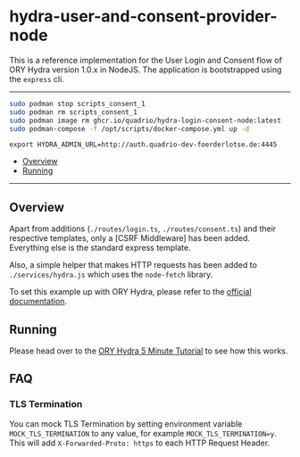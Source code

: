 # hydra-user-and-consent-provider-node

This is a reference implementation for the User Login and Consent flow of ORY Hydra version 1.0.x in NodeJS. The
application is bootstrapped using the `express` cli.

---
```sh
sudo podman stop scripts_consent_1
sudo podman rm scripts_consent_1
sudo podman image rm ghcr.io/quadrio/hydra-login-consent-node:latest
sudo podman-compose -f /opt/scripts/docker-compose.yml up -d
```

`export HYDRA_ADMIN_URL=http://auth.quadrio-dev-foerderlotse.de:4445`

<!-- START doctoc generated TOC please keep comment here to allow auto update -->
<!-- DON'T EDIT THIS SECTION, INSTEAD RE-RUN doctoc TO UPDATE -->

- [Overview](#overview)
- [Running](#running)

<!-- END doctoc generated TOC please keep comment here to allow auto update -->

---

## Overview

Apart from additions (`./routes/login.ts`, `./routes/consent.ts`) and their respective templates, only a [CSRF Middleware]
has been added. Everything else is the standard express template.

Also, a simple helper that makes HTTP requests has been added to `./services/hydra.js` which uses the `node-fetch`
library.

To set this example up with ORY Hydra, please refer to the [official documentation](https://www.ory.sh/docs).

## Running

Please head over to the [ORY Hydra 5 Minute Tutorial](https://www.ory.sh/docs/hydra/5min-tutorial) to see how this works.

## FAQ

### TLS Termination

You can mock TLS Termination by setting environment variable `MOCK_TLS_TERMINATION` to any value, for example `MOCK_TLS_TERMINATION=y`.
This will add `X-Forwarded-Proto: https` to each HTTP Request Header.
